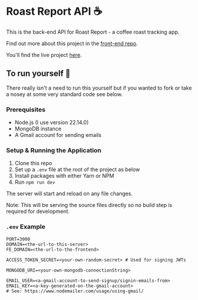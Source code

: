# Roast Report API ☕️
<!--toc:start-->
This is the back-end API for Roast Report - a coffee roast tracking app.

Find out more about this project in the [front-end repo](https://github.com/Jordy1311/roast-report).

You'll find the live project [here](https://roastreport.web.app/).

## To run yourself 🏃

There really isn't a need to run this yourself but if you wanted to fork or take
a nosey at some very standard code see below.

### Prerequisites

* Node.js (I use version 22.14.0)
* MongoDB instance
* A Gmail account for sending emails

### Setup & Running the Application

1. Clone this repo
2. Set up a `.env` file at the root of the project as below
3. Install packages with either Yarn or NPM
4. Run `npm run dev`

The server will start and reload on any file changes.

Note: This will be serving the source files directly so no build step is
required for development.

### `.env` Example

```dotenv
PORT=3000
DOMAIN=<the-url-to-this-server>
FE_DOMAIN=<the-url-to-the-frontend>

ACCESS_TOKEN_SECRET=<your-own-random-secret> # Used for signing JWTs

MONGODB_URI=<your-own-mongodb-connectionString>

EMAIL_USER=<a-gmail-account-to-send-signup/signin-emails-from>
EMAIL_KEY=<a-key-generated-on-the-gmail-account>
# See: https://www.nodemailer.com/usage/using-gmail/
